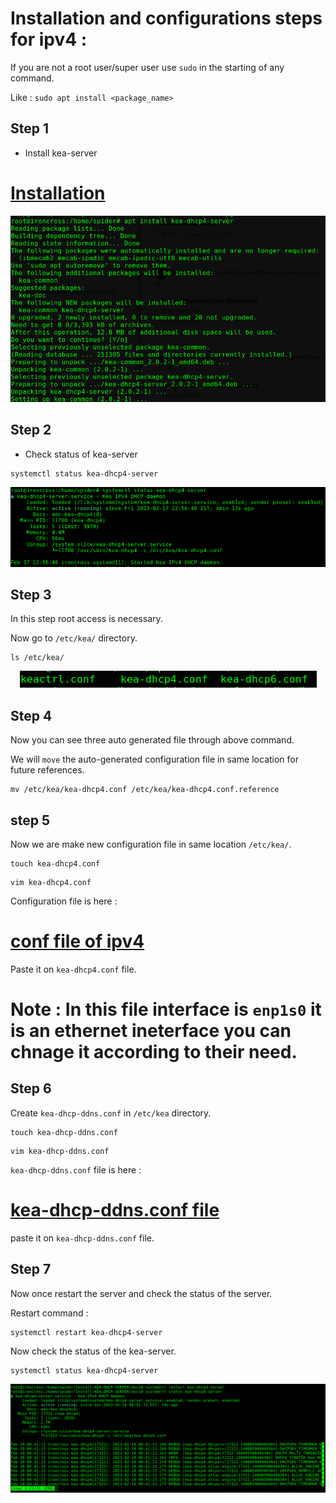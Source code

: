 # Installation and configurations steps for ipv4 :

If you are not a root user/super user use `sudo` in the starting of any command.

Like : `sudo apt install <package_name>`

## Step 1 

- Install kea-server 

# [Installation](installation.md)

<p align="center">
  <img src="images/kea1.png" />
</p>

## Step 2

- Check status of kea-server

```
systemctl status kea-dhcp4-server
```

<p align="center">
  <img src="images/kea2.png" />
</p>

## Step 3

In this step root access is necessary.

Now go to `/etc/kea/` directory.

```
ls /etc/kea/
```
<p align="center">
  <img src="images/kea3.png" />
</p>

## Step 4

Now you can see three auto generated file through above command.

We will `move` the auto-generated configuration file in same location for future references.

```
mv /etc/kea/kea-dhcp4.conf /etc/kea/kea-dhcp4.conf.reference
```

## step 5

Now we are make new configuration file in same location `/etc/kea/`.

```
touch kea-dhcp4.conf
```

```
vim kea-dhcp4.conf
```
Configuration file is here :

# [conf file of ipv4](kea-dhcp4.conf)

Paste it on `kea-dhcp4.conf` file.

# Note : In this file interface is `enp1s0` it is an ethernet ineterface you can chnage it according to their need.

## Step 6

Create `kea-dhcp-ddns.conf` in `/etc/kea` directory.

```
touch kea-dhcp-ddns.conf
```

```
vim kea-dhcp-ddns.conf
```

`kea-dhcp-ddns.conf` file is here :

# [kea-dhcp-ddns.conf file](kea-dhcp-ddns.conf)


paste it on `kea-dhcp-ddns.conf` file.

## Step 7

Now once restart the server and check the status of the server.

Restart command :

```
systemctl restart kea-dhcp4-server
```

Now check the status of the kea-server.

```
systemctl status kea-dhcp4-server
```

<p align="center">
  <img src="images/kea4.png" />
</p>
